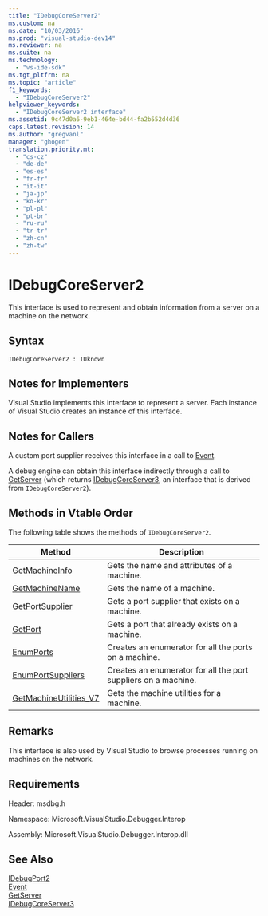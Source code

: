```yaml
---
title: "IDebugCoreServer2"
ms.custom: na
ms.date: "10/03/2016"
ms.prod: "visual-studio-dev14"
ms.reviewer: na
ms.suite: na
ms.technology: 
  - "vs-ide-sdk"
ms.tgt_pltfrm: na
ms.topic: "article"
f1_keywords: 
  - "IDebugCoreServer2"
helpviewer_keywords: 
  - "IDebugCoreServer2 interface"
ms.assetid: 9c47d0a6-9eb1-464e-bd44-fa2b552d4d36
caps.latest.revision: 14
ms.author: "gregvanl"
manager: "ghogen"
translation.priority.mt: 
  - "cs-cz"
  - "de-de"
  - "es-es"
  - "fr-fr"
  - "it-it"
  - "ja-jp"
  - "ko-kr"
  - "pl-pl"
  - "pt-br"
  - "ru-ru"
  - "tr-tr"
  - "zh-cn"
  - "zh-tw"
---
```

# IDebugCoreServer2
This interface is used to represent and obtain information from a server on a machine on the network.  
  
## Syntax  
  
```  
IDebugCoreServer2 : IUknown  
```  
  
## Notes for Implementers  
 Visual Studio implements this interface to represent a server. Each instance of Visual Studio creates an instance of this interface.  
  
## Notes for Callers  
 A custom port supplier receives this interface in a call to [Event](../extensibility/idebugportevents2--event.md).  
  
 A debug engine can obtain this interface indirectly through a call to [GetServer](../extensibility/idebugdefaultport2--getserver.md) (which returns [IDebugCoreServer3](../extensibility/idebugcoreserver3.md), an interface that is derived from `IDebugCoreServer2`).  
  
## Methods in Vtable Order  
 The following table shows the methods of `IDebugCoreServer2`.  
  
|Method|Description|  
|------------|-----------------|  
|[GetMachineInfo](../extensibility/idebugcoreserver2--getmachineinfo.md)|Gets the name and attributes of a machine.|  
|[GetMachineName](../extensibility/idebugcoreserver2--getmachinename.md)|Gets the name of a machine.|  
|[GetPortSupplier](../extensibility/idebugcoreserver2--getportsupplier.md)|Gets a port supplier that exists on a machine.|  
|[GetPort](../extensibility/idebugcoreserver2--getport.md)|Gets a port that already exists on a machine.|  
|[EnumPorts](../extensibility/idebugcoreserver2--enumports.md)|Creates an enumerator for all the ports on a machine.|  
|[EnumPortSuppliers](../extensibility/idebugcoreserver2--enumportsuppliers.md)|Creates an enumerator for all the port suppliers on a machine.|  
|[GetMachineUtilities_V7](../extensibility/idebugcoreserver2--getmachineutilities_v7.md)|Gets the machine utilities for a machine.|  
  
## Remarks  
 This interface is also used by Visual Studio to browse processes running on machines on the network.  
  
## Requirements  
 Header: msdbg.h  
  
 Namespace: Microsoft.VisualStudio.Debugger.Interop  
  
 Assembly: Microsoft.VisualStudio.Debugger.Interop.dll  
  
## See Also  
 [IDebugPort2](../extensibility/idebugport2.md)   
 [Event](../extensibility/idebugportevents2--event.md)   
 [GetServer](../extensibility/idebugdefaultport2--getserver.md)   
 [IDebugCoreServer3](../extensibility/idebugcoreserver3.md)